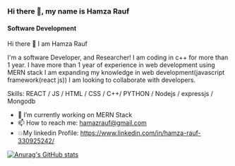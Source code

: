 ### Hi there 👋, my name is Hamza Rauf
#### Software Development 
Hi there 👋 I am Hamza Rauf

I'm a software Developer, and Researcher! I am coding in c++ for more than 1 year. I have more than 1 year of  experience in  web development using MERN stack I am expanding my knowledge in web development(javascript framework(react js)) I am looking to collaborate with developers.

Skills:  REACT / JS / HTML / CSS / C++/ PYTHON / Nodejs / expressjs / Mongodb

- 🌱 I’m currently working on MERN Stack 
- 📫 How to reach me: hamazrauf@gmail.com 
- 💥My linkedin Profile: https://www.linkedin.com/in/hamza-rauf-330925242/


[![Anurag's GitHub stats](https://github-readme-stats.vercel.app/api?username=HafizHamzaRauf)](https://github.com/HafizHamzaRauf/github-readme-stats)
